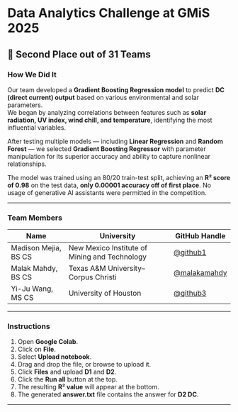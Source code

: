 # Data Analytics Challenge at GMiS 2025 

## 🥈 Second Place out of 31 Teams

### How We Did It

Our team developed a **Gradient Boosting Regression model** to predict **DC (direct current) output** based on various environmental and solar parameters.  
We began by analyzing correlations between features such as **solar radiation, UV index, wind chill, and temperature**, identifying the most influential variables.  

After testing multiple models — including **Linear Regression** and **Random Forest** — we selected **Gradient Boosting Regressor** with parameter manipulation for its superior accuracy and ability to capture nonlinear relationships.  

The model was trained using an 80/20 train-test split, achieving an **R² score of 0.98** on the test data, **only 0.00001 accuracy off of first place**. No usage of generative AI assistants were permitted in the competition.

---

### Team Members

| Name | University | GitHub Handle |
|------|-------------|----------------|
| Madison Mejia, BS CS | New Mexico Institute of Mining and Technology | [@github1](https://github.com/github1) |
| Malak Mahdy, BS CS | Texas A&M University–Corpus Christi | [@malakamahdy](https://github.com/malakamahdy) |
| Yi-Ju Wang, MS CS | University of Houston | [@github3](https://github.com/github3) |

---

### Instructions

1. Open **Google Colab**.  
2. Click on **File**.  
3. Select **Upload notebook**.  
4. Drag and drop the file, or browse to upload it.  
5. Click **Files** and upload **D1** and **D2**.  
6. Click the **Run all** button at the top.  
7. The resulting **R² value** will appear at the bottom.  
8. The generated **answer.txt** file contains the answer for **D2 DC**.  

---
